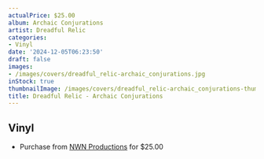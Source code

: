 ```yaml
---
actualPrice: $25.00
album: Archaic Conjurations
artist: Dreadful Relic
categories:
- Vinyl
date: '2024-12-05T06:23:50'
draft: false
images:
- /images/covers/dreadful_relic-archaic_conjurations.jpg
inStock: true
thumbnailImage: /images/covers/dreadful_relic-archaic_conjurations-thumb.jpg
title: Dreadful Relic - Archaic Conjurations
---
```


## Vinyl
* Purchase from [NWN Productions](http://shop.nwnprod.com/index.php?route=product/product&path=75&product_id=49255&sort=pd.name&order=ASC) for $25.00
